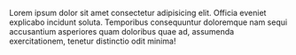 Lorem ipsum dolor sit amet consectetur adipisicing elit. Officia eveniet explicabo incidunt soluta. Temporibus consequuntur doloremque nam sequi accusantium asperiores quam doloribus quae ad, assumenda exercitationem, tenetur distinctio odit minima!
